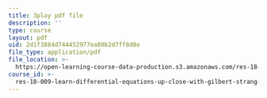 ```yaml
---
title: 3play pdf file
description: ''
type: course
layout: pdf
uid: 2d1f3884d744452977ea80b2d7ff8d8e
file_type: application/pdf
file_location: >-
  https://open-learning-course-data-production.s3.amazonaws.com/res-18-009-learn-differential-equations-up-close-with-gilbert-strang-and-cleve-moler-fall-2015/2d1f3884d744452977ea80b2d7ff8d8e_cQKR5m5pTTg.pdf
course_id: >-
  res-18-009-learn-differential-equations-up-close-with-gilbert-strang-and-cleve-moler-fall-2015
---
```


